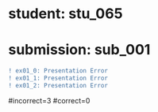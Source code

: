 # student: stu_065
# submission: sub_001

```diff
! ex01_0: Presentation Error
! ex01_1: Presentation Error
! ex01_2: Presentation Error
```
#incorrect=3
#correct=0
